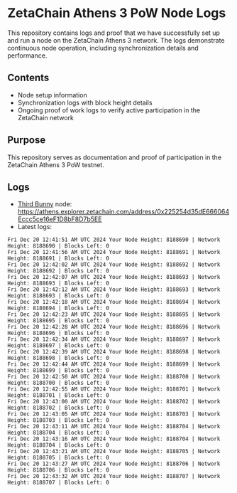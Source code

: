# ZetaChain Athens 3 PoW Node Logs
This repository contains logs and proof that we have successfully set up and run a node on the ZetaChain Athens 3 network. The logs demonstrate continuous node operation, including synchronization details and performance.

## Contents
- Node setup information
- Synchronization logs with block height details
- Ongoing proof of work logs to verify active participation in the ZetaChain network

## Purpose
This repository serves as documentation and proof of participation in the ZetaChain Athens 3 PoW testnet.

## Logs

- [Third Bunny](https://thirdbunny.xyz/) node: https://athens.explorer.zetachain.com/address/0x225254d35dE666064Eccc5ce16eF1D8bF8D7b5EE
- Latest logs:
```
Fri Dec 20 12:41:51 AM UTC 2024 Your Node Height: 8188690 | Network Height: 8188690 | Blocks Left: 0
Fri Dec 20 12:41:56 AM UTC 2024 Your Node Height: 8188691 | Network Height: 8188691 | Blocks Left: 0
Fri Dec 20 12:42:02 AM UTC 2024 Your Node Height: 8188692 | Network Height: 8188692 | Blocks Left: 0
Fri Dec 20 12:42:07 AM UTC 2024 Your Node Height: 8188693 | Network Height: 8188693 | Blocks Left: 0
Fri Dec 20 12:42:12 AM UTC 2024 Your Node Height: 8188693 | Network Height: 8188693 | Blocks Left: 0
Fri Dec 20 12:42:18 AM UTC 2024 Your Node Height: 8188694 | Network Height: 8188694 | Blocks Left: 0
Fri Dec 20 12:42:23 AM UTC 2024 Your Node Height: 8188695 | Network Height: 8188695 | Blocks Left: 0
Fri Dec 20 12:42:28 AM UTC 2024 Your Node Height: 8188696 | Network Height: 8188696 | Blocks Left: 0
Fri Dec 20 12:42:34 AM UTC 2024 Your Node Height: 8188697 | Network Height: 8188697 | Blocks Left: 0
Fri Dec 20 12:42:39 AM UTC 2024 Your Node Height: 8188698 | Network Height: 8188698 | Blocks Left: 0
Fri Dec 20 12:42:44 AM UTC 2024 Your Node Height: 8188699 | Network Height: 8188699 | Blocks Left: 0
Fri Dec 20 12:42:50 AM UTC 2024 Your Node Height: 8188700 | Network Height: 8188700 | Blocks Left: 0
Fri Dec 20 12:42:55 AM UTC 2024 Your Node Height: 8188701 | Network Height: 8188701 | Blocks Left: 0
Fri Dec 20 12:43:00 AM UTC 2024 Your Node Height: 8188702 | Network Height: 8188702 | Blocks Left: 0
Fri Dec 20 12:43:05 AM UTC 2024 Your Node Height: 8188703 | Network Height: 8188703 | Blocks Left: 0
Fri Dec 20 12:43:11 AM UTC 2024 Your Node Height: 8188704 | Network Height: 8188704 | Blocks Left: 0
Fri Dec 20 12:43:16 AM UTC 2024 Your Node Height: 8188704 | Network Height: 8188704 | Blocks Left: 0
Fri Dec 20 12:43:21 AM UTC 2024 Your Node Height: 8188705 | Network Height: 8188705 | Blocks Left: 0
Fri Dec 20 12:43:27 AM UTC 2024 Your Node Height: 8188706 | Network Height: 8188706 | Blocks Left: 0
Fri Dec 20 12:43:32 AM UTC 2024 Your Node Height: 8188707 | Network Height: 8188707 | Blocks Left: 0
```
